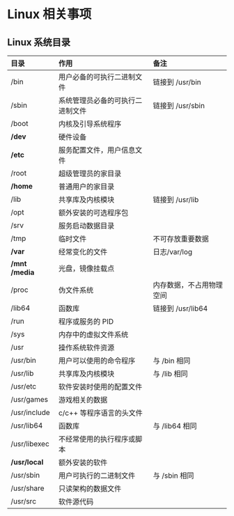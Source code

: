 # Linux 相关事项

## Linux 系统目录
|目录|作用|备注|
|:--|:--|:--|
|/bin|用户必备的可执行二进制文件|链接到 /usr/bin|
|/sbin|系统管理员必备的可执行二进制文件|链接到 /usr/sbin|
|/boot|内核及引导系统程序||
|**/dev**|硬件设备||
|**/etc**|服务配置文件，用户信息文件||
|/root|超级管理员的家目录||
|**/home**|普通用户的家目录||
|/lib|共享库及内核模块|链接到 /usr/lib|
|/opt|额外安装的可选程序包||
|/srv|服务启动数据目录||
|/tmp|临时文件|不可存放重要数据|
|**/var**|经常变化的文件|日志/var/log|
|**/mnt /media**|光盘，镜像挂载点||
|/proc|伪文件系统|内存数据，不占用物理空间|
|/lib64|函数库|链接到 /usr/lib64|
|/run|程序或服务的 PID||
|/sys|内存中的虚拟文件系统||
|/usr|操作系统软件资源||
|/usr/bin|用户可以使用的命令程序|与 /bin 相同|
|/usr/lib|共享库及内核模块|与 /lib 相同|
|/usr/etc|软件安装时使用的配置文件||
|/usr/games|游戏相关的数据||
|/usr/include|c/c++ 等程序语言的头文件||
|/usr/lib64|函数库|与 /lib64 相同|
|/usr/libexec|不经常使用的执行程序或脚本||
|**/usr/local**|额外安装的软件||
|/usr/sbin|用户可执行的二进制文件|与 /sbin 相同|
|/usr/share|只读架构的数据文件||
|/usr/src|软件源代码||